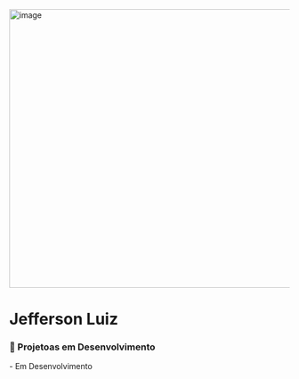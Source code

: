 <img width="1280" height="500" alt="image" src="https://github.com/user-attachments/assets/deb1383a-2838-4195-8854-1fef6051761f" />

<h1>Jefferson Luiz</h1>

<h3>📂 Projetoas em Desenvolvimento</h3>
  - Em Desenvolvimento


  


<!--
**JeeffLuuiiz/JeeffLuuiiz** is a ✨ _special_ ✨ repository because its `README.md` (this file) appears on your GitHub profile.

Here are some ideas to get you started:

- 🔭 I’m currently working on ...
- 🌱 I’m currently learning ...
- 👯 I’m looking to collaborate on ...
- 🤔 I’m looking for help with ...
- 💬 Ask me about ...
- 📫 How to reach me: ...
- 😄 Pronouns: ...
- ⚡ Fun fact: ...
-->
